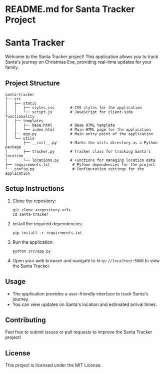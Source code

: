 # README.md for Santa Tracker Project

# Santa Tracker

Welcome to the Santa Tracker project! This application allows you to track Santa's journey on Christmas Eve, providing real-time updates for your family.

## Project Structure

```
santa-tracker
├── src
│   ├── static
│   │   ├── styles.css       # CSS styles for the application
│   │   └── script.js        # JavaScript for client-side functionality
│   ├── templates
│   │   ├── base.html        # Base HTML template
│   │   └── index.html       # Main HTML page for the application
│   ├── app.py               # Main entry point of the application
│   └── utils
│       ├── __init__.py      # Marks the utils directory as a Python package
│       ├── tracker.py       # Tracker class for tracking Santa's location
│       └── locations.py     # Functions for managing location data
├── requirements.txt          # Python dependencies for the project
└── config.py                 # Configuration settings for the application
```

## Setup Instructions

1. Clone the repository:
   ```
   git clone <repository-url>
   cd santa-tracker
   ```

2. Install the required dependencies:
   ```
   pip install -r requirements.txt
   ```

3. Run the application:
   ```
   python src/app.py
   ```

4. Open your web browser and navigate to `http://localhost:5000` to view the Santa Tracker.

## Usage

- The application provides a user-friendly interface to track Santa's journey.
- You can view updates on Santa's location and estimated arrival times.

## Contributing

Feel free to submit issues or pull requests to improve the Santa Tracker project!

## License

This project is licensed under the MIT License.